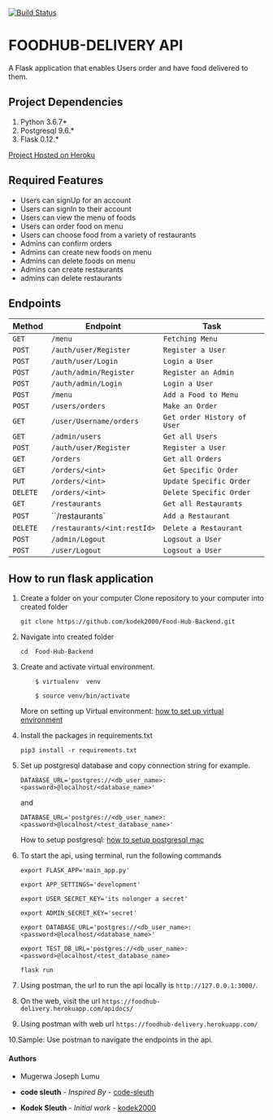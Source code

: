 [![Build Status](https://travis-ci.org/kodek2000/Food-Hub-Backend.svg?branch=master)](https://travis-ci.org/kodek2000/Food-Hub-Backend)

# **FOODHUB-DELIVERY API**
A Flask application that enables Users order and have food delivered to them.

## Project Dependencies
1. Python 3.6.7*
2. Postgresql 9.6.*
3. Flask 0.12.*

[Project Hosted on Heroku](https://foodhub-delivery.herokuapp.com/)

## Required Features
- Users can signUp for an account
- Users can signIn to their account
- Users can view the menu of foods
- Users can order food on menu
- Users can choose food from a variety of restaurants
- Admins can confirm orders
- Admins can create new foods on menu
- Admins can delete foods on menu
- Admins can create restaurants
- admins can delete restaurants

## Endpoints
|  Method  |  Endpoint  |  Task  |
|  --- |  --- |  ---  |
|  `GET`  |  `/menu`  |  `Fetching Menu`  |
|  `POST`  |  `/auth/user/Register`  |  `Register a User`  |
|  `POST`  |  `/auth/user/Login`  |  `Login a User`  |
|  `POST`  |  `/auth/admin/Register`  |  `Register an Admin`  |
|  `POST`  |  `/auth/admin/Login`  |  `Login a User`  |
|  `POST`  |  `/menu`  |  `Add a Food to Menu`  |
|  `POST`  |  `/users/orders`  |  `Make an Order`  |
|  `GET`  |  `/user/Username/orders`  |  `Get order History of User`  |
|  `GET`  |  `/admin/users`  |  `Get all Users`  |
|  `POST`  |  `/auth/user/Register`  |  `Register a User`  |
|  `GET`  |  `/orders`  |  `Get all Orders`  |
|  `GET`  |  `/orders/<int>`  |  `Get Specific Order`  |
|  `PUT`  |  `/orders/<int>`  |  `Update Specific Order`  |
|  `DELETE`  |  `/orders/<int>`  |  `Delete Specific Order`  |
|  `GET`  |  `/restaurants`  |  `Get all Restaurants`  |
|  `POST`  |  ``/restaurants`  |  `Add a Restaurant`  |
|  `DELETE`  |  `/restaurants/<int:restId>`  |  `Delete a Restaurant`  |
|  `POST`  |  `/admin/Logout`  |  `Logsout a User`  |
|  `POST`  |  `/user/Logout`  |  `Logsout a User`  |

## How to run flask application
1. Create a folder <foodhub-delivery> on your computer
   Clone repository to your computer into created folder

    ```
    git clone https://github.com/kodek2000/Food-Hub-Backend.git
    ```
2. Navigate into created folder

    ```
    cd  Food-Hub-Backend
    ```
3. Create and activate  virtual environment.

    ```
        $ virtualenv  venv

        $ source venv/bin/activate
    ```

    More on setting up Virtual environment: [how to set up virtual environment](http://docs.python-guide.org/en/latest/dev/virtualenvs/)

4. Install the packages in requirements.txt

    ``` pip3 install -r requirements.txt ```

5. Set up postgresql database and copy connection string for example.

    ``` DATABASE_URL='postgres://<db_user_name>:<password>@localhost/<database_name>' ```

    and

    ``` DATABASE_URL='postgres://<db_user_name>:<password>@localhost/<test_database_name>' ```

    How to setup postgresql: [how to setup postgresql mac](https://gist.github.com/sgnl/609557ebacd3378f3b72)

6. To start the api, using terminal, run the following commands

    ```export FLASK_APP='main_app.py'```

    ```export APP_SETTINGS='development'```

    ```export USER_SECRET_KEY='its nolonger a secret'```
     
    ```export ADMIN_SECRET_KEY='secret'```


    ```export DATABASE_URL='postgres://<db_user_name>:<password>@localhost/<database_name>'```

    ```export TEST_DB_URL='postgres://<db_user_name>:<password>@localhost/<test_database_name>```

    ```flask run ```

7. Using postman, the url to run the api locally is ```http://127.0.0.1:3000/```.

8. On the web, visit the url ```https://foodhub-delivery.herokuapp.com/apidocs/```

9. Using postman with web url ```https://foodhub-delivery.herokuapp.com/```

    
10.Sample: Use postman to navigate the endpoints in the api.

#### Authors
- Mugerwa Joseph Lumu


* **code sleuth** - *Inspired By* - [code-sleuth](https://github.com/code-sleuth)

* **Kodek Sleuth** - *Initial work* - [kodek2000](https://github.com/kodek2000)
